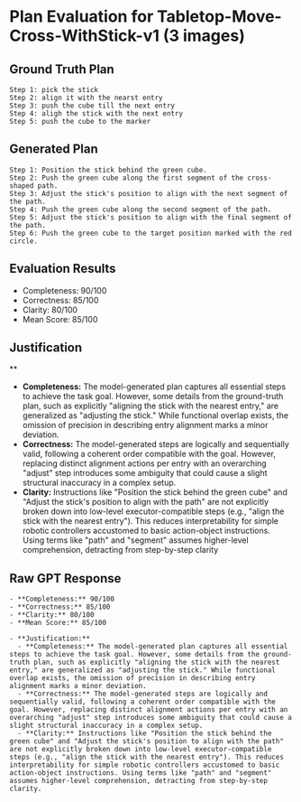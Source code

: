 # Plan Evaluation for Tabletop-Move-Cross-WithStick-v1 (3 images)

## Ground Truth Plan
```
Step 1: pick the stick
Step 2: align it with the nearst entry
Step 3: push the cube till the next entry
Step 4: aligh the stick with the next entry
Step 5: push the cube to the marker
```

## Generated Plan
```
Step 1: Position the stick behind the green cube.
Step 2: Push the green cube along the first segment of the cross-shaped path.
Step 3: Adjust the stick's position to align with the next segment of the path.
Step 4: Push the green cube along the second segment of the path.
Step 5: Adjust the stick's position to align with the final segment of the path.
Step 6: Push the green cube to the target position marked with the red circle.
```

## Evaluation Results
- Completeness: 90/100
- Correctness: 85/100
- Clarity: 80/100
- Mean Score: 85/100

## Justification
**  
  - **Completeness:** The model-generated plan captures all essential steps to achieve the task goal. However, some details from the ground-truth plan, such as explicitly "aligning the stick with the nearest entry," are generalized as "adjusting the stick." While functional overlap exists, the omission of precision in describing entry alignment marks a minor deviation.  
  - **Correctness:** The model-generated steps are logically and sequentially valid, following a coherent order compatible with the goal. However, replacing distinct alignment actions per entry with an overarching "adjust" step introduces some ambiguity that could cause a slight structural inaccuracy in a complex setup.  
  - **Clarity:** Instructions like "Position the stick behind the green cube" and "Adjust the stick's position to align with the path" are not explicitly broken down into low-level executor-compatible steps (e.g., "align the stick with the nearest entry"). This reduces interpretability for simple robotic controllers accustomed to basic action-object instructions. Using terms like "path" and "segment" assumes higher-level comprehension, detracting from step-by-step clarity

## Raw GPT Response
```
- **Completeness:** 90/100  
- **Correctness:** 85/100  
- **Clarity:** 80/100  
- **Mean Score:** 85/100  

- **Justification:**  
  - **Completeness:** The model-generated plan captures all essential steps to achieve the task goal. However, some details from the ground-truth plan, such as explicitly "aligning the stick with the nearest entry," are generalized as "adjusting the stick." While functional overlap exists, the omission of precision in describing entry alignment marks a minor deviation.  
  - **Correctness:** The model-generated steps are logically and sequentially valid, following a coherent order compatible with the goal. However, replacing distinct alignment actions per entry with an overarching "adjust" step introduces some ambiguity that could cause a slight structural inaccuracy in a complex setup.  
  - **Clarity:** Instructions like "Position the stick behind the green cube" and "Adjust the stick's position to align with the path" are not explicitly broken down into low-level executor-compatible steps (e.g., "align the stick with the nearest entry"). This reduces interpretability for simple robotic controllers accustomed to basic action-object instructions. Using terms like "path" and "segment" assumes higher-level comprehension, detracting from step-by-step clarity.
```
